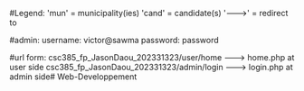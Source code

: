 #Legend:
    'mun' = municipality(ies)
    'cand' = candidate(s)
    '--->' = redirect to

#admin:
    username: victor@sawma
    password: password

#url form:
    csc385_fp_JasonDaou_202331323/user/home ---> home.php at user side
    csc385_fp_JasonDaou_202331323/admin/login ---> login.php at admin side# Web-Developpement
